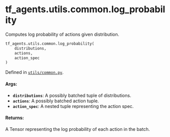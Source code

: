 <div itemscope itemtype="http://developers.google.com/ReferenceObject">
<meta itemprop="name" content="tf_agents.utils.common.log_probability" />
<meta itemprop="path" content="Stable" />
</div>

# tf_agents.utils.common.log_probability

Computes log probability of actions given distribution.

``` python
tf_agents.utils.common.log_probability(
    distributions,
    actions,
    action_spec
)
```



Defined in [`utils/common.py`](https://github.com/tensorflow/agents/tree/master/tf_agents/utils/common.py).

<!-- Placeholder for "Used in" -->

#### Args:

* <b>`distributions`</b>: A possibly batched tuple of distributions.
* <b>`actions`</b>: A possibly batched action tuple.
* <b>`action_spec`</b>: A nested tuple representing the action spec.


#### Returns:

A Tensor representing the log probability of each action in the batch.
